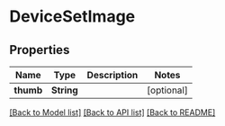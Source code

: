 # DeviceSetImage

## Properties
Name | Type | Description | Notes
------------ | ------------- | ------------- | -------------
**thumb** | **String** |  | [optional] 

[[Back to Model list]](../README.md#documentation-for-models) [[Back to API list]](../README.md#documentation-for-api-endpoints) [[Back to README]](../README.md)


